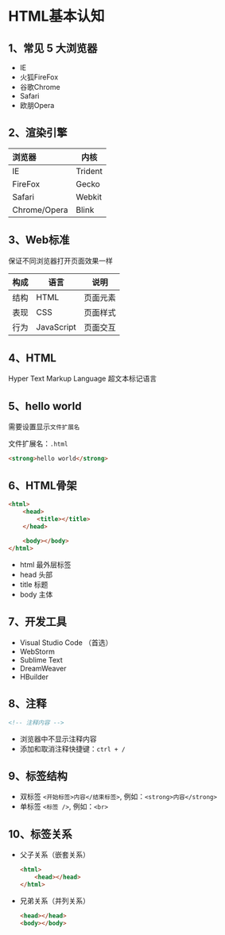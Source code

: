 # HTML基本认知

## 1、常见 5 大浏览器

- IE
- 火狐FireFox
- 谷歌Chrome
- Safari
- 欧朋Opera



## 2、渲染引擎

| 浏览器       | 内核    |
| :----------- | ------- |
| IE           | Trident |
| FireFox      | Gecko   |
| Safari       | Webkit  |
| Chrome/Opera | Blink   |



## 3、Web标准

保证不同浏览器打开页面效果一样

| 构成 | 语言       | 说明     |
| ---- | ---------- | -------- |
| 结构 | HTML       | 页面元素 |
| 表现 | CSS        | 页面样式 |
| 行为 | JavaScript | 页面交互 |



## 4、HTML

Hyper Text Markup Language 超文本标记语言



## 5、hello world

需要设置显示`文件扩展名`

文件扩展名：`.html`

```html
<strong>hello world</strong>
```



## 6、HTML骨架

```html
<html>
    <head>
        <title></title>
    </head>
    
    <body></body>
</html>
```

- html  最外层标签
- head  头部
- title   标题
- body  主体



## 7、开发工具

- Visual Studio Code （首选）
- WebStorm
- Sublime Text
- DreamWeaver
- HBuilder



## 8、注释

```html
<!-- 注释内容 -->
```

- 浏览器中不显示注释内容
- 添加和取消注释快捷键：`ctrl + /`



## 9、标签结构

- 双标签 `<开始标签>内容</结束标签>`, 例如：`<strong>内容</strong>`
- 单标签 `<标签 />`, 例如：`<br>`



## 10、标签关系

- 父子关系（嵌套关系）

  ```html
  <html>
      <head></head>
  </html>
  ```

  

- 兄弟关系（并列关系）

  ```html
  <head></head>
  <body></body>
  ```

  

